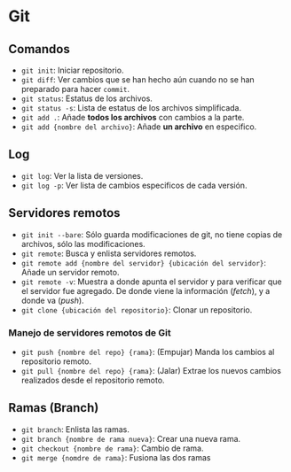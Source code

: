 # Git

## Comandos

- `git init`: Iniciar repositorio.
- `git diff`: Ver cambios que se han hecho aún cuando no se han preparado para hacer `commit`.
- `git status`: Estatus de los archivos.
- `git status -s`: Lista de estatus de los archivos simplificada.
- `git add .`: Añade **todos los archivos** con cambios a la parte.
- `git add {nombre del archivo}`: Añade **un archivo** en especifico.

## Log

- `git log`: Ver la lista de versiones.
- `git log -p`: Ver lista de cambios especificos de cada versión.

## Servidores remotos

- `git init --bare`: Sólo guarda modificaciones de git, no tiene copias de archivos, sólo las modificaciones.
- `git remote`: Busca y enlista servidores remotos.
- `git remote add {nombre del servidor} {ubicación del servidor}`: Añade un servidor remoto.
- `git remote -v`: Muestra a donde apunta el servidor y para verificar que el servidor fue agregado. De donde viene la información (*fetch*), y a donde va (*push*).
- `git clone {ubicación del repositorio}`: Clonar un repositorio.

### Manejo de servidores remotos de Git

- `git push {nombre del repo} {rama}`: (Empujar) Manda los cambios al repositorio remoto.
- `git pull {nombre del repo} {rama}`: (Jalar) Extrae los nuevos cambios realizados desde el repositorio remoto.

## Ramas (Branch)

- `git branch`: Enlista las ramas.
- `git branch {nombre de rama nueva}`: Crear una nueva rama.
- `git checkout {nombre de rama}`: Cambio de rama.
- `git merge {nomdre de rama}`: Fusiona las dos ramas 